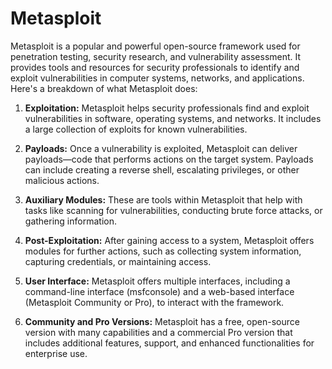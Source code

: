 
# Metasploit

Metasploit is a popular and powerful open-source framework used for penetration testing, security research, and vulnerability assessment. It provides tools and resources for security professionals to identify and exploit vulnerabilities in computer systems, networks, and applications. Here's a breakdown of what Metasploit does:

1. **Exploitation:** Metasploit helps security professionals find and exploit vulnerabilities in software, operating systems, and networks. It includes a large collection of exploits for known vulnerabilities.

2. **Payloads:** Once a vulnerability is exploited, Metasploit can deliver payloads—code that performs actions on the target system. Payloads can include creating a reverse shell, escalating privileges, or other malicious actions.

3. **Auxiliary Modules:** These are tools within Metasploit that help with tasks like scanning for vulnerabilities, conducting brute force attacks, or gathering information.

4. **Post-Exploitation:** After gaining access to a system, Metasploit offers modules for further actions, such as collecting system information, capturing credentials, or maintaining access.

5. **User Interface:** Metasploit offers multiple interfaces, including a command-line interface (msfconsole) and a web-based interface (Metasploit Community or Pro), to interact with the framework.

6. **Community and Pro Versions:** Metasploit has a free, open-source version with many capabilities and a commercial Pro version that includes additional features, support, and enhanced functionalities for enterprise use.